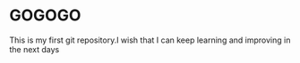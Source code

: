 # GOGOGO
This is my first git repository.I wish that I can keep learning and improving in the next days
